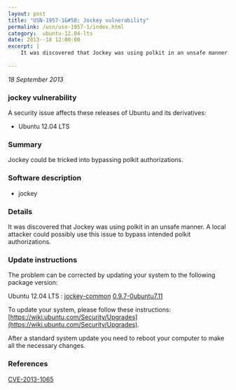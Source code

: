 ```yaml
---
layout: post
title: "USN-1957-1&#58; Jockey vulnerability"
permalink: /usn/usn-1957-1/index.html
category:  ubuntu-12.04-lts
date: 2013--18 12:00:00
excerpt: |
    It was discovered that Jockey was using polkit in an unsafe manner. A local attacker could possibly use this issue to bypass intended polkit authorizations. 
    
--- 
```

 
 

*18 September 2013*

### jockey vulnerability

A security issue affects these releases of Ubuntu and its derivatives:

* Ubuntu 12.04 LTS

### Summary

Jockey could be tricked into bypassing polkit authorizations. 

### Software description

* jockey 

### Details

It was discovered that Jockey was using polkit in an unsafe manner. A local attacker could possibly use this issue to bypass intended polkit authorizations. 

### Update instructions

The problem can be corrected by updating your system to the following package version:

Ubuntu 12.04 LTS
 : [jockey-common](https://launchpad.net/ubuntu/+source/jockey) <span> [0.9.7-0ubuntu7.11](https://launchpad.net/ubuntu/+source/jockey/0.9.7-0ubuntu7.11) </span> 

To update your system, please follow these instructions: [https://wiki.ubuntu.com/Security/Upgrades](https://wiki.ubuntu.com/Security/Upgrades).

After a standard system update you need to reboot your computer to make all the necessary changes. 

### References

 
 [CVE-2013-1065](http://people.ubuntu.com/~ubuntu-security/cve/CVE-2013-1065)
 

